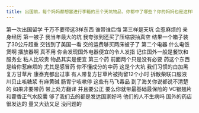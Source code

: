 ```yaml
---
title: 出国前，每个妈妈都想塞进行李箱的三个天坑物品，你都中了哪些？你的妈妈也是这样嘛?
---
```

第一次出国留学
千万不要带这3样东西
谁带谁后悔
第三样是天坑
会惹麻烦的
亲身经历
第一被子
我当年最大的坑
我夸张到还买了压缩袋抽真空
结果一个箱子装了30公斤超重
交钱到了美国一看
交的运费够买两床被子了
第二个电器
什么电饭煲啊
播放器啊
真不用
你会发现国外电器便宜的令人发指
记住国外一般是餐饮和服务业
粘人比较贵
物品其实是便宜
第三个药
前面两个只是没有必要
药这个东西是给你惹麻烦的
尤其是感冒药
你不懂成分的中药
这是个大坑
我们习惯的白加黑
复方甘草片
康泰克都出过事
有人带复方甘草片被拘留12个小时
拆散柴联口服液
川贝止咳糖浆
有麻黄碱
肠胃宁咳嗽停
这些有马飞毒品
到了海关你说都说不清楚的
如果非要带药
带上处方翻译
并且要公正
要么你就带最基础最保险的
VC银翘片和藿香正气水胶囊
够了我们去的都是发达国家好吗
他们的人不生病吗
国外的药店很发达的
量又大劲又足
没问题的
